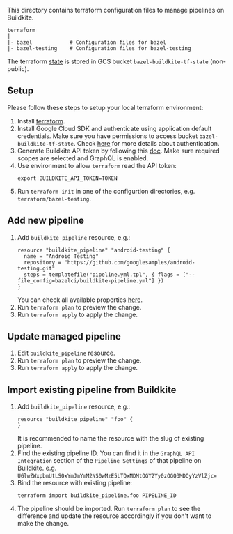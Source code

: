 This directory contains terraform configuration files to manage pipelines on Buildkite.

```
terraform
|
|- bazel            # Configuration files for bazel
|- bazel-testing    # Configuration files for bazel-testing
```

The terraform [state](https://www.terraform.io/docs/language/state/index.html) is stored in GCS bucket `bazel-buildkite-tf-state` (non-public).

## Setup
Please follow these steps to setup your local terraform environment:
  1. Install [terraform](https://www.terraform.io/downloads.html).
  1. Install Google Cloud SDK and authenticate using application default credentials. Make sure you have permissions to access bucket `bazel-buildkite-tf-state`. Check [here](https://www.terraform.io/docs/language/settings/backends/gcs.html#authentication) for more details about authentication.
  1. Generate Buildkite API token by following this [doc](https://registry.terraform.io/providers/buildkite/buildkite/latest/docs). Make sure required scopes are selected and GraphQL is enabled.
  1. Use environment to allow `terraform` read the API token:
      ```
      export BUILDKITE_API_TOKEN=TOKEN
      ```
  1. Run `terraform init` in one of the configurtion directories, e.g. `terraform/bazel-testing`.

## Add new pipeline
  1. Add `buildkite_pipeline` resource, e.g.:
      ```
      resource "buildkite_pipeline" "android-testing" {
        name = "Android Testing"
        repository = "https://github.com/googlesamples/android-testing.git"
        steps = templatefile("pipeline.yml.tpl", { flags = ["--file_config=bazelci/buildkite-pipeline.yml"] })
      }
      ```
     You can check all available properties [here](https://registry.terraform.io/providers/buildkite/buildkite/latest/docs/resources/pipeline).
  1. Run `terraform plan` to preview the change.
  1. Run `terraform apply` to apply the change.

## Update managed pipeline
  1. Edit `buildkite_pipeline` resource.
  1. Run `terraform plan` to preview the change.
  1. Run `terraform apply` to apply the change.

## Import existing pipeline from Buildkite

  1. Add `buildkite_pipeline` resource, e.g.:
      ```
      resource "buildkite_pipeline" "foo" {
      }
      ```
      It is recommended to name the resource with the slug of existing pipeline.
  1. Find the existing pipeline ID. You can find it in the `GraphQL API Integration` section of the `Pipeline Settings` of that pipeline on Buildkite. e.g. `UGlwZWxpbmUtLS0xYmJmYmM2NS0wMzE5LTQxMDMtOGY2Yy0zOGQ3MDQyYzVlZjc=`
  1. Bind the resource with existing pipeline:
      ```
      terraform import buildkite_pipeline.foo PIPELINE_ID
      ```
  1. The pipeline should be imported. Run `terraform plan` to see the difference and update the resource accordingly if you don't want to make the change.